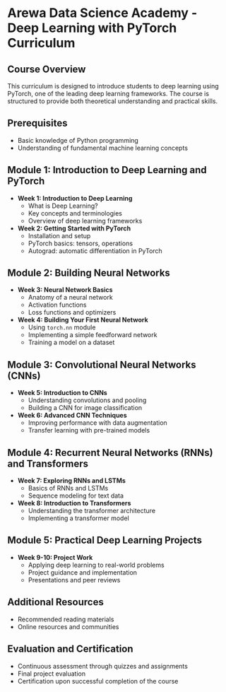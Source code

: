 # Arewa Data Science Academy - Deep Learning with PyTorch Curriculum

## Course Overview
This curriculum is designed to introduce students to deep learning using PyTorch, one of the leading deep learning frameworks. The course is structured to provide both theoretical understanding and practical skills.

## Prerequisites
- Basic knowledge of Python programming
- Understanding of fundamental machine learning concepts

## Module 1: Introduction to Deep Learning and PyTorch
- **Week 1: Introduction to Deep Learning**
  - What is Deep Learning?
  - Key concepts and terminologies
  - Overview of deep learning frameworks
- **Week 2: Getting Started with PyTorch**
  - Installation and setup
  - PyTorch basics: tensors, operations
  - Autograd: automatic differentiation in PyTorch

## Module 2: Building Neural Networks
- **Week 3: Neural Network Basics**
  - Anatomy of a neural network
  - Activation functions
  - Loss functions and optimizers
- **Week 4: Building Your First Neural Network**
  - Using `torch.nn` module
  - Implementing a simple feedforward network
  - Training a model on a dataset

## Module 3: Convolutional Neural Networks (CNNs)
- **Week 5: Introduction to CNNs**
  - Understanding convolutions and pooling
  - Building a CNN for image classification
- **Week 6: Advanced CNN Techniques**
  - Improving performance with data augmentation
  - Transfer learning with pre-trained models

## Module 4: Recurrent Neural Networks (RNNs) and Transformers
- **Week 7: Exploring RNNs and LSTMs**
  - Basics of RNNs and LSTMs
  - Sequence modeling for text data
- **Week 8: Introduction to Transformers**
  - Understanding the transformer architecture
  - Implementing a transformer model

## Module 5: Practical Deep Learning Projects
- **Week 9-10: Project Work**
  - Applying deep learning to real-world problems
  - Project guidance and implementation
  - Presentations and peer reviews

## Additional Resources
- Recommended reading materials
- Online resources and communities

## Evaluation and Certification
- Continuous assessment through quizzes and assignments
- Final project evaluation
- Certification upon successful completion of the course

